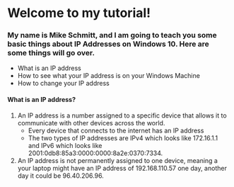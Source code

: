 #               Welcome to my tutorial!

### My name is Mike Schmitt, and I am going to teach you some basic things about IP Addresses on Windows 10. Here are some things will go over.


* What is an IP address
* How to see what your IP address is on your Windows Machine
* How to change your IP address


#### What is an IP address?
1. An IP address is a number assigned to a specific device that allows it to communicate with other devices across the world.
   * Every device that connects to the internet has an IP address
   * The two types of IP addresses are IPv4 which looks like 172.16.1.1 and IPv6 which looks like 2001:0db8:85a3:0000:0000:8a2e:0370:7334.
2. An IP address is not permanently assigned to one device, meaning a your laptop might have an IP address of 192.168.110.57 one day, another day it could be 96.40.206.96.
